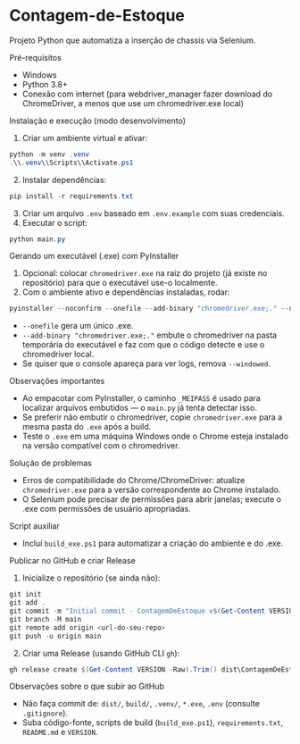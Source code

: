 # Contagem-de-Estoque

Projeto Python que automatiza a inserção de chassis via Selenium.

Pré-requisitos
- Windows
- Python 3.8+
- Conexão com internet (para webdriver_manager fazer download do ChromeDriver, a menos que use um chromedriver.exe local)

Instalação e execução (modo desenvolvimento)
1. Criar um ambiente virtual e ativar:

```powershell
python -m venv .venv
.\\.venv\\Scripts\\Activate.ps1
```

2. Instalar dependências:

```powershell
pip install -r requirements.txt
```

3. Criar um arquivo `.env` baseado em `.env.example` com suas credenciais.
4. Executar o script:

```powershell
python main.py
```

Gerando um executável (.exe) com PyInstaller
1. Opcional: colocar `chromedriver.exe` na raiz do projeto (já existe no repositório) para que o executável use-o localmente.
2. Com o ambiente ativo e dependências instaladas, rodar:

```powershell
pyinstaller --noconfirm --onefile --add-binary "chromedriver.exe;." --name ContagemDeEstoque main.py
```

- `--onefile` gera um único .exe.
- `--add-binary "chromedriver.exe;."` embute o chromedriver na pasta temporária do executável e faz com que o código detecte e use o chromedriver local.
- Se quiser que o console apareça para ver logs, remova `--windowed`.

Observações importantes
- Ao empacotar com PyInstaller, o caminho `_MEIPASS` é usado para localizar arquivos embutidos — o `main.py` já tenta detectar isso.
- Se preferir não embutir o chromedriver, copie `chromedriver.exe` para a mesma pasta do `.exe` após a build.
- Teste o `.exe` em uma máquina Windows onde o Chrome esteja instalado na versão compatível com o chromedriver.

Solução de problemas
- Erros de compatibilidade do Chrome/ChromeDriver: atualize `chromedriver.exe` para a versão correspondente ao Chrome instalado.
- O Selenium pode precisar de permissões para abrir janelas; execute o .exe com permissões de usuário apropriadas.

Script auxiliar
- Incluí `build_exe.ps1` para automatizar a criação do ambiente e do .exe.

Publicar no GitHub e criar Release
1. Inicialize o repositório (se ainda não):

```powershell
git init
git add .
git commit -m "Initial commit - ContagemDeEstoque v$(Get-Content VERSION -Raw).Trim()"
git branch -M main
git remote add origin <url-do-seu-repo>
git push -u origin main
```

2. Criar uma Release (usando GitHub CLI `gh`):

```powershell
gh release create $(Get-Content VERSION -Raw).Trim() dist\ContagemDeEstoque.exe -t "ContagemDeEstoque $(Get-Content VERSION -Raw).Trim()" -n "Primeira release"
```

Observações sobre o que subir ao GitHub
- Não faça commit de: `dist/`, `build/`, `.venv/`, `*.exe`, `.env` (consulte `.gitignore`).
- Suba código-fonte, scripts de build (`build_exe.ps1`), `requirements.txt`, `README.md` e `VERSION`.

